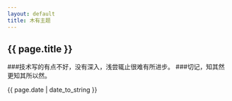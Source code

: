 ```yaml
---
layout: default
title: 木有主题
---
```


## {{ page.title }}
###技术写的有点不好，没有深入，浅尝辄止很难有所进步。
###切记，知其然更知其所以然。

{{ page.date | date_to_string }}